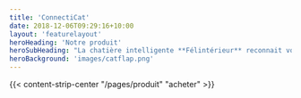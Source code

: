 ```yaml
---
title: 'ConnectiCat'
date: 2018-12-06T09:29:16+10:00
layout: 'featurelayout'
heroHeading: 'Notre produit'
heroSubHeading: "La chatière intelligente **Félintérieur** reconnait votre chat lorsqu'il se présente à la porte. Ses algorithmes de reconnaissance faciale fonctionnent de jour comme de nuit, et ne nécessitent ni collier, ni puce : votre chat reste libre de ses mouvements et de son corps, et va-et-vient en toute sécurité pour votre maison et pour lui-même !"
heroBackground: 'images/catflap.png'
---
```


<div>
{{< content-strip-center "/pages/produit" "acheter" >}}
</div>